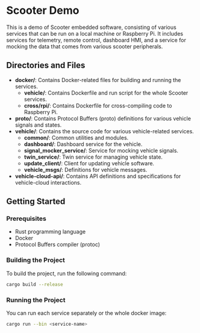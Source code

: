 # Scooter Demo

This is a demo of Scooter embedded software, consisting of various services that can be run on a local machine or Raspberry Pi. It includes services for telemetry, remote control, dashboard HMI, and a service for mocking the data that comes from various scooter peripherals.

## Directories and Files

- **docker/**: Contains Docker-related files for building and running the services.
    - **vehicle/**: Contains Dockerfile and run script for the whole Scooter services.
    - **cross/rpi/**: Contains Dockerfile for cross-compiling code to Raspberry Pi.
- **proto/**: Contains Protocol Buffers (proto) definitions for various vehicle signals and states.
- **vehicle/**: Contains the source code for various vehicle-related services.
    - **common/**: Common utilities and modules.
    - **dashboard/**: Dashboard service for the vehicle.
    - **signal_mocker_service/**: Service for mocking vehicle signals.
    - **twin_service/**: Twin service for managing vehicle state.
    - **update_client/**: Client for updating vehicle software.
    - **vehicle_msgs/**: Definitions for vehicle messages.
- **vehicle-cloud-api/**: Contains API definitions and specifications for vehicle-cloud interactions.

## Getting Started

### Prerequisites

- Rust programming language
- Docker
- Protocol Buffers compiler (protoc)

### Building the Project

To build the project, run the following command:

```sh
cargo build --release
```

### Running the Project

You can run each service separately or the whole docker image:

```sh
cargo run --bin <service-name>
```
